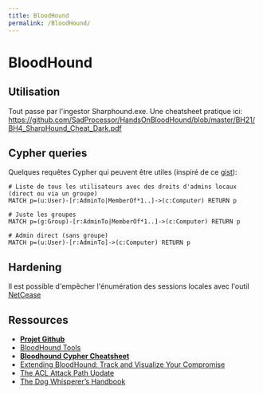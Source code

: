 ```yaml
---
title: BloodHound
permalink: /BloodHound/
---
```


# BloodHound

## Utilisation

Tout passe par l'ingestor Sharphound.exe. Une cheatsheet pratique ici: https://github.com/SadProcessor/HandsOnBloodHound/blob/master/BH21/BH4_SharpHound_Cheat_Dark.pdf

## Cypher queries

Quelques requêtes Cypher qui peuvent être utiles (inspiré de ce [gist](https://gist.github.com/jeffmcjunkin/7b4a67bb7dd0cfbfbd83768f3aa6eb12)):

``` 
# Liste de tous les utilisateurs avec des droits d'admins locaux (direct ou via un groupe)
MATCH p=(u:User)-[r:AdminTo|MemberOf*1..]->(c:Computer) RETURN p

# Juste les groupes
MATCH p=(g:Group)-[r:AdminTo|MemberOf*1..]->(c:Computer) RETURN p

# Admin direct (sans groupe)
MATCH p=(u:User)-[r:AdminTo]->(c:Computer) RETURN p
```

## Hardening

Il est possible d'empêcher l'énumération des sessions locales avec l'outil [NetCease](https://gallery.technet.microsoft.com/Net-Cease-Blocking-Net-1e8dcb5b)

## Ressources

-   **[Projet Github](https://github.com/adaptivethreat/BloodHound)**
-   [BloodHound Tools](https://github.com/BloodHoundAD/BloodHound-Tools/)
-   **[Bloodhound Cypher Cheatsheet](https://hausec.com/2019/09/09/bloodhound-cypher-cheatsheet/)**
-   [Extending BloodHound: Track and Visualize Your Compromise](http://porterhau5.com/blog/extending-bloodhound-track-and-visualize-your-compromise/)
-   [The ACL Attack Path Update](https://wald0.com/?p=112)
-   [The Dog Whisperer’s Handbook](https://www.ernw.de/download/BloodHoundWorkshop/ERNW_DogWhispererHandbook.pdf)
